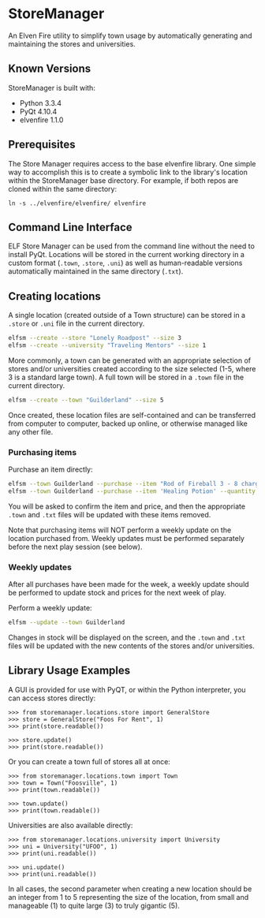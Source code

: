 StoreManager
============

An Elven Fire utility to simplify town usage by automatically generating and maintaining the stores and universities.

## Known Versions

StoreManager is built with:
*  Python 3.3.4
*  PyQt 4.10.4
*  elvenfire 1.1.0

## Prerequisites

The Store Manager requires access to the base elvenfire library. One simple way to accomplish this is to create a symbolic link to the library's location within the StoreManager base directory. For example, if both repos are cloned within the same directory:

```
ln -s ../elvenfire/elvenfire/ elvenfire
```

## Command Line Interface

ELF Store Manager can be used from the command line without the need to install PyQt. Locations will be stored in the current working directory in a custom format (`.town`, `.store`, `.uni`) as well as human-readable versions automatically maintained in the same directory (`.txt`).

## Creating locations

A single location (created outside of a Town structure) can be stored in a `.store` or `.uni` file in the current directory.

```bash
elfsm --create --store "Lonely Roadpost" --size 3
elfsm --create --university "Traveling Mentors" --size 1
```

More commonly, a town can be generated with an appropriate selection of stores and/or universities created according to the size selected (1-5, where 3 is a standard large town). A full town will be stored in a `.town` file in the current directory.

```bash
elfsm --create --town "Guilderland" --size 5
```

Once created, these location files are self-contained and can be transferred from computer to computer, backed up online, or otherwise managed like any other file.

### Purchasing items

Purchase an item directly:

```bash
elfsm --town Guilderland --purchase --item "Rod of Fireball 3 - 8 charges"
elfsm --town Guilderland --purchase --item 'Healing Potion' --quantity 3
```

You will be asked to confirm the item and price, and then the appropriate `.town` and `.txt` files will be updated with these items removed.

Note that purchasing items will NOT perform a weekly update on the location purchased from. Weekly updates must be performed separately before the next play session (see below).

### Weekly updates

After all purchases have been made for the week, a weekly update should be performed to update stock and prices for the next week of play.

Perform a weekly update:

```bash
elfsm --update --town Guilderland
```

Changes in stock will be displayed on the screen, and the `.town` and `.txt` files will be updated with the new contents of the stores and/or universities.

## Library Usage Examples

A GUI is provided for use with PyQT, or within the Python interpreter, you can access stores directly:
```
>>> from storemanager.locations.store import GeneralStore
>>> store = GeneralStore("Foos For Rent", 1)
>>> print(store.readable())

>>> store.update()
>>> print(store.readable())
```

Or you can create a town full of stores all at once:
```
>>> from storemanager.locations.town import Town
>>> town = Town("Foosville", 1)
>>> print(town.readable())

>>> town.update()
>>> print(town.readable())
```

Universities are also available directly:
```
>>> from storemanager.locations.university import University
>>> uni = University("UFOO", 1)
>>> print(uni.readable())

>>> uni.update()
>>> print(uni.readable())
```

In all cases, the second parameter when creating a new location should be an integer from 1 to 5 representing the size of the location, from small and manageable (1) to quite large (3) to truly gigantic (5). 
